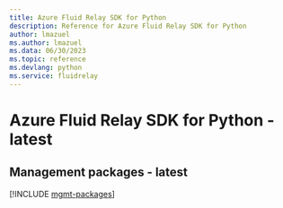 ```yaml
---
title: Azure Fluid Relay SDK for Python
description: Reference for Azure Fluid Relay SDK for Python
author: lmazuel
ms.author: lmazuel
ms.data: 06/30/2023
ms.topic: reference
ms.devlang: python
ms.service: fluidrelay
---
```

# Azure Fluid Relay SDK for Python - latest

## Management packages - latest
[!INCLUDE [mgmt-packages](fluid-relay-mgmt-index.md)]